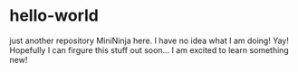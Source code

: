 # hello-world
just another repository 
MiniNinja here. I have no idea what I am doing! Yay!
Hopefully I can firgure this stuff out soon... I am excited to learn something new!
